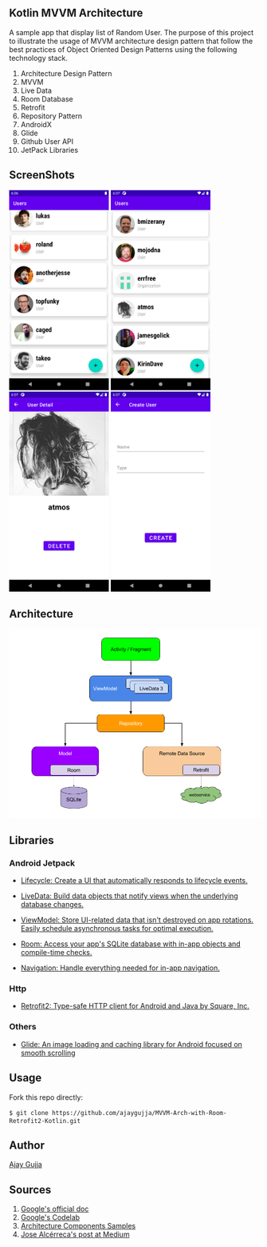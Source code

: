 ## Kotlin MVVM Architecture

A sample app that display list of Random User. The purpose of this project to illustrate the usage of MVVM architecture design pattern that follow the best practices of Object Oriented Design Patterns using the following technology stack.

1. Architecture Design Pattern
2. MVVM
3. Live Data
4. Room Database
5. Retrofit
6. Repository Pattern
7. AndroidX
8. Glide
9. Github User API
10. JetPack Libraries

## ScreenShots
<div align:left;display:inline;>
<img width="200" height="400" src="https://github.com/ajaygujja/MVVM-Arch-with-Room-Retrofit2-Kotlin/blob/master/Screens/list1.png" />
<img width="200" height="400" src="https://github.com/ajaygujja/MVVM-Arch-with-Room-Retrofit2-Kotlin/blob/master/Screens/list2.png" />
<img width="200" height="400" src="https://github.com/ajaygujja/MVVM-Arch-with-Room-Retrofit2-Kotlin/blob/master/app/src/main/res/mipmap-xxhdpi/detail_1.png" />
<img width="200" height="400" src="https://github.com/ajaygujja/MVVM-Arch-with-Room-Retrofit2-Kotlin/blob/master/Screens/Create_User_1.png" />
</div>

## Architecture
![Architecture_design_new](/app/src/main/res/mipmap-xxhdpi/Architecture_design_new.png)

## Libraries

### Android Jetpack

* [Lifecycle: Create a UI that automatically responds to lifecycle events.](https://developer.android.com/topic/libraries/architecture/lifecycle)

* [LiveData: Build data objects that notify views when the underlying database changes.](https://developer.android.com/topic/libraries/architecture/livedata)

* [ViewModel: Store UI-related data that isn't destroyed on app rotations. Easily schedule asynchronous tasks for optimal execution.](https://developer.android.com/topic/libraries/architecture/viewmodel)

* [Room: Access your app's SQLite database with in-app objects and compile-time checks.](https://developer.android.com/topic/libraries/architecture/room)

* [Navigation: Handle everything needed for in-app navigation.](https://developer.android.com/topic/libraries/architecture/navigation/)

### Http

* [Retrofit2: Type-safe HTTP client for Android and Java by Square, Inc.](https://github.com/square/retrofit)


### Others

* [Glide: An image loading and caching library for Android focused on smooth scrolling](https://github.com/bumptech/glide)


## Usage

Fork this repo directly:

```shell
$ git clone https://github.com/ajaygujja/MVVM-Arch-with-Room-Retrofit2-Kotlin.git
```

## Author
[Ajay Gujja](https://github.com/ajaygujja "Ajay Gujja")


## Sources
 1. [Google's official doc](https://developer.android.com/jetpack/docs/guide)
 2. [Google's Codelab](https://codelabs.developers.google.com/codelabs/android-training-livedata-viewmodel/#0)
 2. [Architecture Components Samples](https://github.com/android/architecture-components-samples/tree/88747993139224a4bb6dbe985adf652d557de621)
 3. [Jose Alcérreca's post at Medium](https://medium.com/androiddevelopers/livedata-beyond-the-viewmodel-reactive-patterns-using-transformations-and-mediatorlivedata-fda520ba00b7)